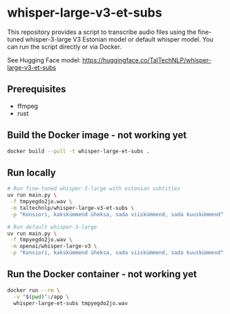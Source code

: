 # whisper-large-v3-et-subs

This repository provides a script to transcribe audio files using the fine-tuned whisper-3-large V3 Estonian model or default whisper model.
You can run the script directly or via Docker.

See Hugging Face model: https://huggingface.co/TalTechNLP/whisper-large-v3-et-subs

## Prerequisites

- ffmpeg
- rust


## Build the Docker image - not working yet

```bash
docker build --pull -t whisper-large-et-subs .
```

## Run locally
```bash
# Run fine-tuned whisper-3-large with estonian subtitles
uv run main.py \
 -f tmpyegdo2jo.wav \
 -m taltechnlp/whisper-large-v3-et-subs \
 -p "Konsiori, kakskümmend üheksa, sada viiskümmend, sada kuuskümmend"

# Run default whisper-3-large
uv run main.py \
 -f tmpyegdo2jo.wav \
 -m openai/whisper-large-v3 \
 -p "Konsiori, kakskümmend üheksa, sada viiskümmend, sada kuuskümmend"
```

## Run the Docker container  - not working yet

```bash
docker run --rm \
  -v "$(pwd)":/app \
  whisper-large-et-subs tmpyegdo2jo.wav
```
